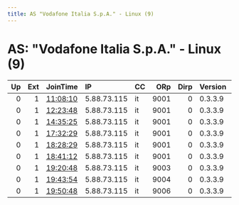 ```yaml
---
title: AS "Vodafone Italia S.p.A." - Linux (9)
---
```


# AS: "Vodafone Italia S.p.A." - Linux (9)

|   Up |   Ext | JoinTime                                                                                            | IP          | CC   |   ORp |   Dirp | Version   | Contact   | Nickname   |   eFamMembers |
|-----:|------:|:----------------------------------------------------------------------------------------------------|:------------|:-----|------:|-------:|:----------|:----------|:-----------|--------------:|
|    0 |     1 | [11:08:10](https://metrics.torproject.org/rs.html#details/8D2D89D4C8EBDB8DE35CB3D9AF0268A40B9FE760) | 5.88.73.115 | it   |  9001 |      0 | 0.3.3.9   | None      | torrelay   |             1 |
|    0 |     1 | [12:23:48](https://metrics.torproject.org/rs.html#details/1C85167A1CE69273528C3E874F5152708EB26803) | 5.88.73.115 | it   |  9001 |      0 | 0.3.3.9   | None      | torrelay   |             1 |
|    0 |     1 | [14:35:25](https://metrics.torproject.org/rs.html#details/8DC46AEF5030D3243CE5502265FA07B9BDE279F0) | 5.88.73.115 | it   |  9001 |      0 | 0.3.3.9   | None      | torrelay   |             1 |
|    0 |     1 | [17:32:29](https://metrics.torproject.org/rs.html#details/B5BAD52830921EA4BB10A6F5FF4A5042FDCC32E2) | 5.88.73.115 | it   |  9001 |      0 | 0.3.3.9   | None      | torrelay   |             1 |
|    0 |     1 | [18:28:29](https://metrics.torproject.org/rs.html#details/CA72998B88DEEAB9A9751D92B63D4EA4753FEF75) | 5.88.73.115 | it   |  9001 |      0 | 0.3.3.9   | None      | torrelay   |             1 |
|    0 |     1 | [18:41:12](https://metrics.torproject.org/rs.html#details/544B6E89D6352A1A781FCEEC6A2FDFEEBE1FF78F) | 5.88.73.115 | it   |  9001 |      0 | 0.3.3.9   | None      | torrelay   |             1 |
|    0 |     1 | [19:20:48](https://metrics.torproject.org/rs.html#details/285E5CE176B919338ED3D5A13B866CCEDF176A32) | 5.88.73.115 | it   |  9003 |      0 | 0.3.3.9   | None      | torrelay   |             1 |
|    0 |     1 | [19:43:54](https://metrics.torproject.org/rs.html#details/0AC0752B20D908077C76327BC040BFB2C9FF64A2) | 5.88.73.115 | it   |  9004 |      0 | 0.3.3.9   | None      | torrelay   |             1 |
|    0 |     1 | [19:50:48](https://metrics.torproject.org/rs.html#details/13E85D718F991742E5F9B0A975A3C1F8207452D0) | 5.88.73.115 | it   |  9006 |      0 | 0.3.3.9   | None      | torrelay   |             1 |
